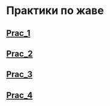 # Практики по жаве
## [Prac_1](https://github.com/Derev005/Java/blob/main/prat_1/exlanation.md) 
## [Prac_2](https://github.com/Derev005/Java/blob/main/prat_2/exlanation.md)
## [Prac_3](https://github.com/Derev005/Java/blob/main/prat_3/exlanation.md)
## [Prac_4](https://github.com/Derev005/Java/blob/main/prac_4/exlanation.md)
